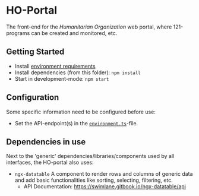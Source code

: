 HO-Portal
=========

The front-end for the *Humanitarian Organization* web portal, where 121-programs can be created and monitored, etc.

## Getting Started
- Install [environment requirements](../README.md)
- Install dependencies (from this folder):
  `npm install`
- Start in development-mode:
  `npm start`

## Configuration
Some specific information need to be configured before use:

- Set the API-endpoint(s) in the [`environment.ts`](./src/environments/environment.ts)-file.


## Dependencies in use
Next to the 'generic' dependencies/libraries/components used by all interfaces, the HO-portal also uses:

- `ngx-datatable`
  A component to render rows and columns of generic data and add basic functionalities like sorting, selecting, filtering, etc.
  - API Documentation: <https://swimlane.gitbook.io/ngx-datatable/api>
